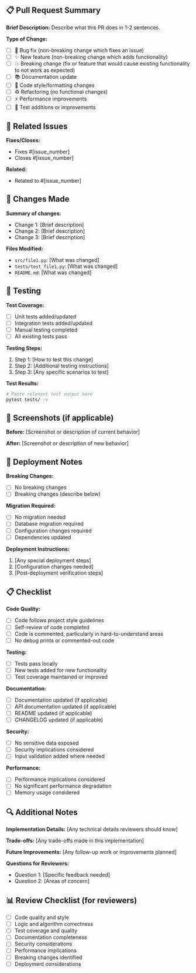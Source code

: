 ## 📋 Pull Request Summary

**Brief Description:**
Describe what this PR does in 1-2 sentences.

**Type of Change:**
- [ ] 🐛 Bug fix (non-breaking change which fixes an issue)
- [ ] ✨ New feature (non-breaking change which adds functionality)
- [ ] 💥 Breaking change (fix or feature that would cause existing functionality to not work as expected)
- [ ] 📚 Documentation update
- [ ] 🎨 Code style/formatting changes
- [ ] ♻️ Refactoring (no functional changes)
- [ ] ⚡ Performance improvements
- [ ] 🧪 Test additions or improvements

## 🔗 Related Issues

**Fixes/Closes:**
- Fixes #[issue_number]
- Closes #[issue_number]

**Related:**
- Related to #[issue_number]

## 🔄 Changes Made

**Summary of changes:**
- Change 1: [Brief description]
- Change 2: [Brief description]
- Change 3: [Brief description]

**Files Modified:**
- `src/file1.py`: [What was changed]
- `tests/test_file1.py`: [What was changed]
- `README.md`: [What was changed]

## 🧪 Testing

**Test Coverage:**
- [ ] Unit tests added/updated
- [ ] Integration tests added/updated
- [ ] Manual testing completed
- [ ] All existing tests pass

**Testing Steps:**
1. Step 1: [How to test this change]
2. Step 2: [Additional testing instructions]
3. Step 3: [Any specific scenarios to test]

**Test Results:**
```bash
# Paste relevant test output here
pytest tests/ -v
```

## 📸 Screenshots (if applicable)

**Before:**
[Screenshot or description of current behavior]

**After:**
[Screenshot or description of new behavior]

## 🚀 Deployment Notes

**Breaking Changes:**
- [ ] No breaking changes
- [ ] Breaking changes (describe below)

**Migration Required:**
- [ ] No migration needed
- [ ] Database migration required
- [ ] Configuration changes required
- [ ] Dependencies updated

**Deployment Instructions:**
1. [Any special deployment steps]
2. [Configuration changes needed]
3. [Post-deployment verification steps]

## 📋 Checklist

**Code Quality:**
- [ ] Code follows project style guidelines
- [ ] Self-review of code completed
- [ ] Code is commented, particularly in hard-to-understand areas
- [ ] No debug prints or commented-out code

**Testing:**
- [ ] Tests pass locally
- [ ] New tests added for new functionality
- [ ] Test coverage maintained or improved

**Documentation:**
- [ ] Documentation updated (if applicable)
- [ ] API documentation updated (if applicable)
- [ ] README updated (if applicable)
- [ ] CHANGELOG updated (if applicable)

**Security:**
- [ ] No sensitive data exposed
- [ ] Security implications considered
- [ ] Input validation added where needed

**Performance:**
- [ ] Performance implications considered
- [ ] No significant performance degradation
- [ ] Memory usage considered

## 🔍 Additional Notes

**Implementation Details:**
[Any technical details reviewers should know]

**Trade-offs:**
[Any trade-offs made in this implementation]

**Future Improvements:**
[Any follow-up work or improvements planned]

**Questions for Reviewers:**
- Question 1: [Specific feedback needed]
- Question 2: [Areas of concern]

## 📊 Review Checklist (for reviewers)

- [ ] Code quality and style
- [ ] Logic and algorithm correctness
- [ ] Test coverage and quality
- [ ] Documentation completeness
- [ ] Security considerations
- [ ] Performance implications
- [ ] Breaking changes identified
- [ ] Deployment considerations 